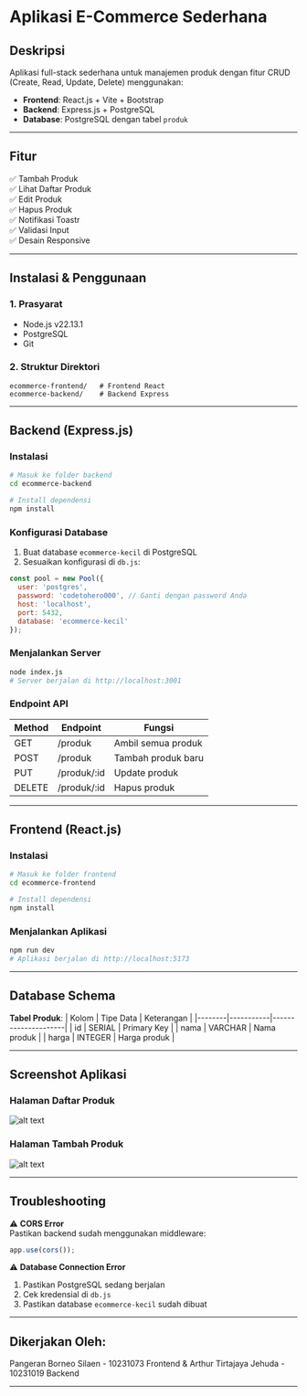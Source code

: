 # Aplikasi E-Commerce Sederhana

## Deskripsi
Aplikasi full-stack sederhana untuk manajemen produk dengan fitur CRUD (Create, Read, Update, Delete) menggunakan:
- **Frontend**: React.js + Vite + Bootstrap
- **Backend**: Express.js + PostgreSQL
- **Database**: PostgreSQL dengan tabel `produk`

---

## Fitur
✅ Tambah Produk  
✅ Lihat Daftar Produk  
✅ Edit Produk  
✅ Hapus Produk  
✅ Notifikasi Toastr  
✅ Validasi Input  
✅ Desain Responsive  

---

## Instalasi & Penggunaan

### 1. Prasyarat
- Node.js v22.13.1
- PostgreSQL
- Git

### 2. Struktur Direktori
```
ecommerce-frontend/   # Frontend React
ecommerce-backend/    # Backend Express
```

---

## Backend (Express.js)

### Instalasi
```bash
# Masuk ke folder backend
cd ecommerce-backend

# Install dependensi
npm install
```

### Konfigurasi Database
1. Buat database `ecommerce-kecil` di PostgreSQL
2. Sesuaikan konfigurasi di `db.js`:
```javascript
const pool = new Pool({
  user: 'postgres',
  password: 'codetohero000', // Ganti dengan password Anda
  host: 'localhost',
  port: 5432,
  database: 'ecommerce-kecil'
});
```

### Menjalankan Server
```bash
node index.js
# Server berjalan di http://localhost:3001
```

### Endpoint API
| Method | Endpoint          | Fungsi                  |
|--------|-------------------|-------------------------|
| GET    | /produk           | Ambil semua produk      |
| POST   | /produk           | Tambah produk baru      |
| PUT    | /produk/:id       | Update produk           |
| DELETE | /produk/:id       | Hapus produk            |

---

## Frontend (React.js)

### Instalasi
```bash
# Masuk ke folder frontend
cd ecommerce-frontend

# Install dependensi
npm install
```

### Menjalankan Aplikasi
```bash
npm run dev
# Aplikasi berjalan di http://localhost:5173
```

---

## Database Schema
**Tabel Produk**:
| Kolom  | Tipe Data | Keterangan          |
|--------|-----------|---------------------|
| id     | SERIAL    | Primary Key         |
| nama   | VARCHAR   | Nama produk         |
| harga  | INTEGER   | Harga produk        |

---

## Screenshot Aplikasi
### Halaman Daftar Produk
![alt text](image.png)

### Halaman Tambah Produk
![alt text](image-1.png)

---

## Troubleshooting
⚠️ **CORS Error**  
Pastikan backend sudah menggunakan middleware:
```javascript
app.use(cors());
```

⚠️ **Database Connection Error**  
1. Pastikan PostgreSQL sedang berjalan
2. Cek kredensial di `db.js`
3. Pastikan database `ecommerce-kecil` sudah dibuat

---

## Dikerjakan Oleh:
Pangeran Borneo Silaen - 10231073 Frontend &
Arthur Tirtajaya Jehuda - 10231019 Backend 

---

